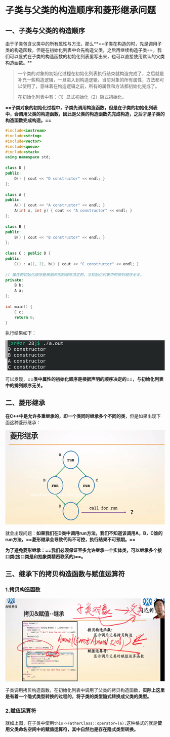 # 子类与父类的构造顺序和菱形继承问题

## 一、子类与父类的构造顺序

由于子类包含父类中的所有属性与方法，那么**==子类在构造的时，先是调用子类的构造函数，但是在初始化列表中会先构造父类，之后再继续构造子类==，我们可以显式在子类的构造函数的初始化列表里写出来，也可以直接使用默认的父类构造函数。**

> 一个类的对象的初始化过程在初始化列表执行结束就构造完成了，之后就是补充一些构造逻辑，一旦进入到构造逻辑，当前对象的所有属性，方法都可以使用了，意味着在构造逻辑之前，所有的属性和方法都初始化完成了。
>
> 在初始化列表中有：（1）显式初始化（2）隐式初始化。

**==子类对象的初始化过程中，子类先调用构造函数，但是在子类的初始化列表中，会调用父类的构造函数，因此是父类的构造函数先完成构造，之后才是子类的构造函数完成构造。==**

```c++
#include<iostream>
#include<string>
#include<vector>
#include<queue>
#include<stack>
using namespace std;

class D {
public:
    D() { cout << "D constructor" << endl; }
};

class A {
public:
    A() { cout << "A constructor" << endl; }
    A(int x, int y) { cout << "A constructor" << endl; }
};

class B {
public:
    B() { cout << "B constructor" << endl; }
};

class C : public D {
public:
    C() : a(1, 2), b() { cout << "C constructor" << endl; }

// 属性的初始化顺序是根据声明的顺序决定的，与初始化列表中的排列顺序无关。
private:
    B b;
    A a;
};

int main() {
    C c;
    return 0;
}
```

执行结果如下：

![](./init.png)

可以发现，**==类中属性的初始化顺序是根据声明的顺序决定的==，与初始化列表中的排列顺序无关。**



## 二、菱形继承

**在C++中是允许多重继承的，即一个类同时继承多个不同的类**，但是如果出现下面这种菱形继承：

![](./inherit.png)

就会出现问题：**如果我们在D类中调用run方法，我们不知道该调用A，B，C谁的run方法，==菱形继承会导致代码不可控，执行结果不可预期。==**

**为了避免菱形继承：==我们必须保证至多允许继承一个实体类，可以继承多个接口类(接口类是和抽象类精密联系的)==。**



## 三、继承下的拷贝构造函数与赋值运算符

### 1.拷贝构造函数

![](./subclass_copy.png)

子类调用拷贝构造函数，在初始化列表中调用了父类的拷贝构造函数，**实际上这里是有着一个隐式类型转换的过程的，将子类的类型隐式转换成父类的类型。**



### 2.赋值运算符

就如上图，在子类中使用`this->FatherClass::operator=(a);`这种格式的就是**使用父类命名空间中的赋值运算符，其中自然也是存在隐式类型转换。**



